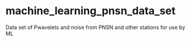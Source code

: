 # machine_learning_pnsn_data_set
Data set of Pwavelets and noise from PNSN and other stations for use by ML
